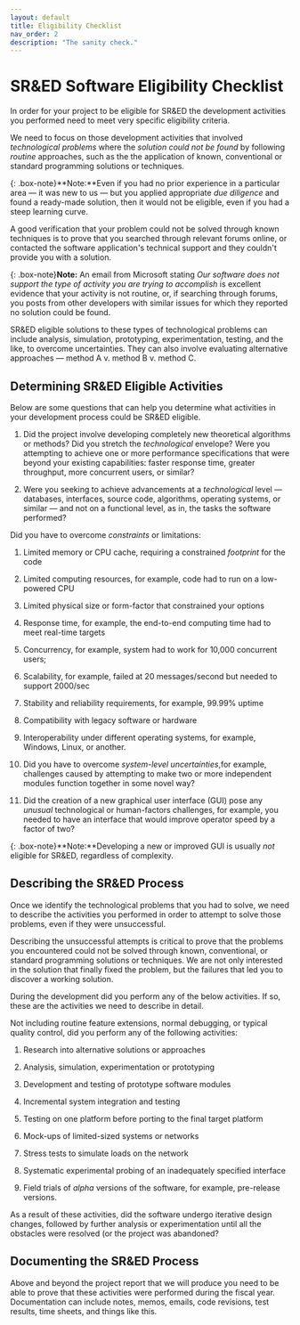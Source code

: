 ```yaml
---
layout: default
title: Eligibility Checklist
nav_order: 2
description: "The sanity check."
---
```



SR&ED Software Eligibility Checklist
============================================


In order for your project to be eligible for SR&ED the development activities you performed need to meet very specific eligibility criteria.


We need to focus on those development activities that involved *technological problems* where the *solution could not be found* by following *routine* approaches,
such as the the application of known,
conventional or standard programming solutions or techniques.

{: .box-note}**Note:**Even if you had no prior experience in a particular area &mdash; it was new to us &mdash; but you applied appropriate *due diligence* and found a ready-made solution, then it would not be eligible, even if you had a steep learning curve.




A good verification that your problem could not be solved through known techniques is to prove that you searched through relevant forums online,
or contacted the software application's technical support and they couldn't provide you with a solution.

{: .box-note}**Note:** An email from Microsoft stating *Our software does not support the type of activity you are trying to accomplish* is excellent evidence that your activity is not routine, or, if searching through forums, you posts from other developers with similar issues for which they reported no solution could be found.

SR&ED eligible solutions to these types of technological problems can include analysis,
simulation,
prototyping,
experimentation,
testing,
and the like,
to overcome uncertainties.
They can also involve evaluating alternative approaches
&mdash;
method A v. method B v. method C.

Determining SR&ED Eligible Activities
----------------------------------------------------

Below are some questions that can help you determine what activities in your development process could be SR&ED eligible.

1. Did the project involve developing completely new theoretical algorithms or methods?
Did you stretch the *technological* envelope?
Were you attempting to achieve one or more performance specifications that were beyond your existing capabilities:
faster response time,
greater throughput,
more concurrent users,
or similar?

1. Were you seeking to achieve advancements at a *technological* level
&mdash;
databases,
interfaces,
source code,
algorithms,
operating systems,
or similar
&mdash;
and not on a functional level,
as in,
the tasks the software performed?

Did you have to overcome *constraints* or limitations:

1. Limited memory or CPU cache, requiring a constrained *footprint* for the code

1. Limited computing resources, for example, code had to run on a low-powered CPU

1. Limited physical size or form-factor that constrained your options

1. Response time, for example, the end-to-end computing time had to meet real-time targets

1. Concurrency, for example, system had to work for 10,000 concurrent users;

1. Scalability, for example, failed at 20 messages/second but needed to support 2000/sec

1. Stability and reliability requirements, for example, 99.99% uptime

1. Compatibility with legacy software or hardware

1. Interoperability under different operating systems, for example, Windows, Linux, or another.

1. Did you have to overcome *system-level uncertainties*,for example, challenges caused by attempting to make two or more independent modules function together in some novel way?

1. Did the creation of a new graphical user interface (GUI) pose any *unusual* technological or human-factors challenges, for example, you needed to have an interface that would improve operator speed by a factor of two?

{: .box-note}**Note:**Developing a new or improved GUI is usually *not* eligible for SR&ED, regardless of complexity.

Describing the SR&ED Process
------------------------------------

Once we identify the technological problems that you had to solve,
we need to describe the activities you performed in order to attempt to solve those problems,
even if they were unsuccessful.

Describing the unsuccessful attempts is critical to prove that the problems you encountered could not be solved through known,
conventional,
or standard programming solutions or techniques.
We are not only interested in the solution that finally fixed the problem,
but the failures that led you to discover a working solution.

During the development did you perform any of the below activities.
If so,
these are the activities we need to describe in detail.

Not including routine feature extensions,
normal debugging,
or typical quality control,
did you perform any of the following activities:

1.  Research into alternative solutions or approaches

1. Analysis, simulation, experimentation or prototyping

1. Development and testing of prototype software modules

1. Incremental system integration and testing

1. Testing on one platform before porting to the final target platform

1. Mock-ups of limited-sized systems or networks

1. Stress tests to simulate loads on the network

1. Systematic experimental probing of an inadequately specified interface

1. Field trials of *alpha* versions of the software, for example, pre-release versions.

As a result of these activities,
did the software undergo iterative design changes,
followed by further analysis or experimentation until all the obstacles were resolved (or the project was abandoned?

Documenting the SR&ED Process
-----------------------------------------


Above and beyond the project report that we will produce you need to be able to prove that these activities were performed during the fiscal year.
Documentation can include notes,
memos,
emails,
code revisions,
test results,
time sheets,
and things like this.
